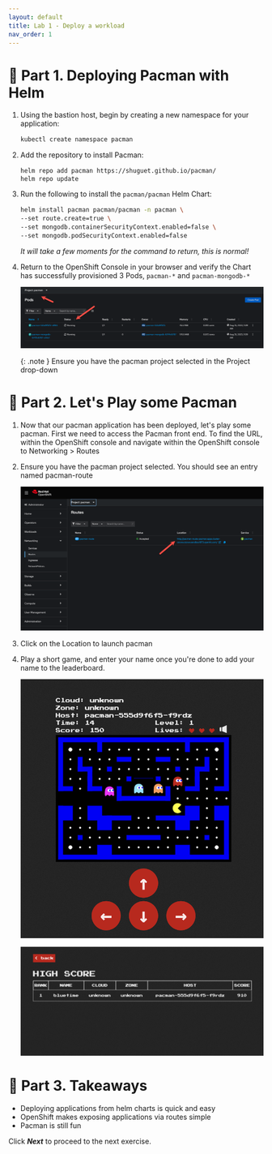 ```yaml
---
layout: default
title: Lab 1 - Deploy a workload
nav_order: 1
---
```

📖 Part 1. Deploying Pacman with Helm
======================================

1. Using the bastion host, begin by creating a new namespace for your application:

    ```bash
    kubectl create namespace pacman
    ```

2. Add the repository to install Pacman:

    ```
    helm repo add pacman https://shuguet.github.io/pacman/
    helm repo update
    ```

3. Run the following to install the `pacman/pacman` Helm Chart:

    ```bash
    helm install pacman pacman/pacman -n pacman \
    --set route.create=true \
    --set mongodb.containerSecurityContext.enabled=false \
    --set mongodb.podSecurityContext.enabled=false
    ```

    *It will take a few moments for the command to return, this is normal!*

5. Return to the OpenShift Console in your browser and verify the Chart has successfully provisioned 3 Pods, `pacman-*` and `pacman-mongodb-*`

    ![pacman pods](./assets/images/pacman_pods.png)

    {: .note }
    Ensure you have the pacman project selected in the Project drop-down


📖 Part 2. Let's Play some Pacman
======================================

1. Now that our pacman application has been deployed, let's play some pacman. First we need to access the Pacman front end.  To find the URL, within the OpenShift console and navigate within the OpenShift console to Networking > Routes

2. Ensure you have the pacman project selected.  You should see an entry named pacman-route

    ![pacman route](./assets/images/pacman_route.png)

3. Click on the Location to launch pacman

4. Play a short game, and enter your name once you're done to add your name to the leaderboard.

    ![pacman game](./assets/images/pacman_game.png)

    ![pacman leaderboard](./assets/images/pacman_leaderboard.png)

🏁 Part 3. Takeaways
====================
- Deploying applications from helm charts is quick and easy
- OpenShift makes exposing applications via routes simple
- Pacman is still fun

Click ***Next*** to proceed to the next exercise.